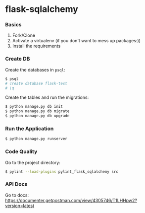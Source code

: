 # flask-sqlalchemy

### Basics

1. Fork/Clone
2. Activate a virtualenv (if you don't want to mess up packages:))
3. Install the requirements

### Create DB

Create the databases in `psql`:

```sh
$ psql
# create database flask-test
# \q

```

Create the tables and run the migrations:

```sh
$ python manage.py db init
$ python manage.py db migrate
$ python manage.py db upgrade
```

### Run the Application

```sh
$ python manage.py runserver
```

### Code Quality
Go to the project directory:
```sh
$ pylint --load-plugins pylint_flask_sqlalchemy src

```
### API Docs
Go to docs: https://documenter.getpostman.com/view/4305746/T1LHHpw2?version=latest

